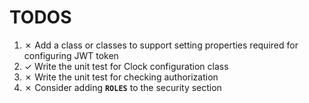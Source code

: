 # TODOS

1. &cross; Add a class or classes to support setting properties required for configuring JWT token
2. &check; Write the unit test for Clock configuration class
3. &cross; Write the unit test for checking authorization
4. &cross; Consider adding **`ROLES`** to the security section 